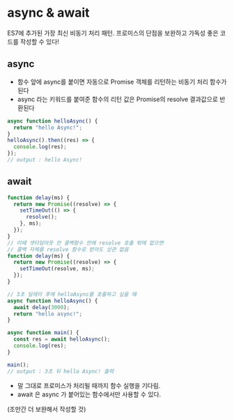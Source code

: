 # async & await

ES7에 추가된 가장 최신 비동기 처리 패턴. 프로미스의 단점을 보완하고 가독성 좋은 코드를 작성할 수 있다!

## async

- 함수 앞에 async를 붙이면 자동으로 Promise 객체를 리턴하는 비동기 처리 함수가 된다
- async 라는 키워드를 붙여준 함수의 리턴 값은 Promise의 resolve 결과값으로 반환된다

```javascript
async function helloAsync() {
  return "hello Async!";
}
helloAsync().then((res) => {
  console.log(res);
});
// output : hello Async!
```

## await

```javascript
function delay(ms) {
  return new Promise((resolve) => {
    setTimeOut(() => {
      resolve();
    }, ms);
  });
}
// 이때 셋타임아웃 안 콜백함수 안에 resolve 호출 밖에 없으면
// 콜백 자체를 resolve 함수로 받아도 상관 없음
function delay(ms) {
  return new Promise((resolve) => {
    setTimeOut(resolve, ms);
  });
}

// 3초 딜레이 후에 helloAsync를 호출하고 싶을 때
async function helloAsync() {
  await delay(3000);
  return "hello async!";
}

async function main() {
  const res = await helloAsync();
  console.log(res);
}

main();
// output : 3초 뒤 hello Async! 출력
```

- 말 그대로 프로미스가 처리될 때까지 함수 실행을 기다림.
- await 은 async 가 붙어있는 함수에서만 사용할 수 있다.

(조만간 더 보완해서 작성할 것)
